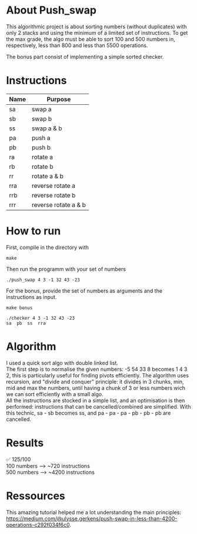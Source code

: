 # About Push_swap

This algorithmic project is about sorting numbers (without duplicates) with only 2 stacks and using the minimum of a limited set of instructions.
To get the max grade, the algo must be able to sort 100 and 500 numbers in, respectively, less than 800 and less than 5500 operations.

The bonus part consist of implementing a simple sorted checker.  

# Instructions

| Name | Purpose |
|------|---------|
|   sa | swap a |
|   sb | swap b |
|   ss | swap a & b |
|   pa | push a  |
|   pb | push b  |
|   ra | rotate a |
|   rb | rotate b |
|   rr | rotate a & b |
|  rra | reverse rotate a |
|  rrb | reverse rotate b |
|  rrr | reverse rotate a & b |

# How to run

First, compile in the directory with
```
make
```
Then run the programm with your set of numbers
```
./push_swap 4 3 -1 32 43 -23
```
For the bonus, provide the set of numbers as arguments and the instructions as input.
```
make bonus
```
```
./checker 4 3 -1 32 43 -23
sa  pb  ss  rra
```

# Algorithm

I used a quick sort algo with double linked list.  
The first step is to normalise the given numbers: -5 54 33 8 becomes 1 4 3 2, this is particularly useful for finding pivots efficiently. The algorithm uses recursion, and "divide and conquer" principle: it divides in 3 chunks, min, mid and max the numbers, until having a chunk of 3 or less numbers wich we can sort efficiently with a small algo.  
All the instructions are stocked in a simple list, and an optimisation is then performed: instructions that can be cancelled/combined are simplified. With this technic, sa - sb becomes ss, and pa - pa - pa - pb - pb - pb are cancelled.

# Results

✅ 125/100  
100 numbers --> ~720 instructions  
500 numbers --> ~4200 instructions  

# Ressources

This amazing tutorial helped me a lot understanding the main principles: https://medium.com/@ulysse.gerkens/push-swap-in-less-than-4200-operations-c292f034f6c0.  
